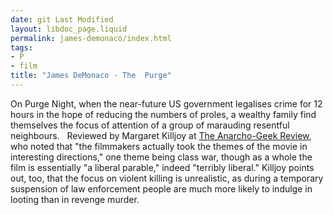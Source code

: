 ```yaml
---
date: git Last Modified
layout: libdoc_page.liquid
permalink: james-demonaco/index.html
tags:
- P
- film
title: "James DeMonaco - The  Purge"
---
```


On Purge Night, when the near-future US government  legalises crime for 12 hours in the hope of reducing the numbers of proles, a  wealthy family find themselves the focus of attention of a group of marauding  resentful neighbours.
 
Reviewed by Margaret Killjoy at <a href="http://www.anarchogeekreview.com/movies/the-purge-2013">The  Anarcho-Geek Review</a>, who noted that "the filmmakers actually took the themes  of the movie in interesting directions," one theme being class war, though as a  whole the film is essentially "a liberal parable," indeed "terribly liberal."  Killjoy points out, too, that the focus on violent killing is unrealistic, as  during a temporary suspension of law enforcement people are much more likely to  indulge in looting than in revenge murder.